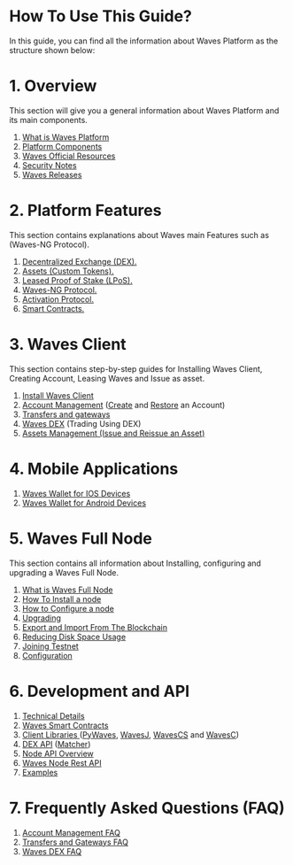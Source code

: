 # How To Use This Guide?

In this guide, you can find all the information about Waves Platform as the structure shown below:

# 1. Overview

This section will give you a general information about Waves Platform and its main components.

1. [What is Waves Platform]()
2. [Platform Components](/en/overview/platform-components.md)
3. [Waves Official Resources](/en/overview/waves-official-resources.md)
4. [Security Notes](/en/overview/security-notes.md)
5. [Waves Releases](/en/overview/waves-releases.md)

# 2. Platform Features

This section contains explanations about Waves main Features such as \(Waves-NG Protocol\).

1. [Decentralized Exchange \(DEX\).](/en/platform-features/decentralized-cryptocurrency-exchange-dex.md)
2. [Assets \(Custom Tokens\).](/en/platform-features/assets-custom-tokens.md)
3. [Leased Proof of Stake \(LPoS\).](/en/platform-features/leased-proof-of-stake-lpos.md)
4. [Waves-NG Protocol.](/en/platform-features/waves-ng-protocol.md)
5. [Activation Protocol.](/en/platform-features/activation-protocol.md)
6. [Smart Contracts.](/en/platform-features/smart-contracts.md)

# 3. Waves Client

This section contains step-by-step guides for Installing Waves Client, Creating Account, Leasing Waves and Issue as asset.

1. [Install Waves Client](/en/waves-client/install-waves-client.md)
2. [Account Management](/en/waves-client/account-management.md) \([Create](/en/waves-client/account-management/creating-an-account.md) and [Restore](/en/waves-client/account-management/restore-an-account.md) an Account\)
3. [Transfers and gateways](/en/waves-client/wallet-management.md)
4. [Waves DEX](/en/waves-client/waves-dex.md) \(Trading Using DEX\)
5. [Assets Management \(Issue and Reissue an Asset\)](/en/waves-client/assets-management.md)

# 4. Mobile Applications

1. [Waves Wallet for IOS Devices](/en/mobile-apps/iOS.md)
2. [Waves Wallet for Android Devices](/en/mobile-apps/android.md)

# 5. Waves Full Node

This section contains all information about Installing, configuring and upgrading a Waves Full Node.

1. [What is Waves Full Node](/en/waves-full-node/what-is-a-full-node.md)
2. [How To Install a node](/en/waves-full-node/how-to-install-a-node/how-to-install-a-node.md)
3. [How to Configure a node](/en/waves-full-node/how-to-configure-a-node.md)
4. [Upgrading](/en/waves-full-node/upgrading.md)
5. [Export and Import From The Blockchain](/en/waves-full-node/export-and-import-from-the-blockchain.md)
6. [Reducing Disk Space Usage](/en/waves-full-node/reducing-disk-space-usage.md)
7. [Joining Testnet](/en/waves-full-node/joining-testnet.md)
8. [Configuration](/en/waves-full-node/configuration.md)

# 6. Development and API

1. [Technical Details](/en/technical-details/technical-details.md)
2. [Waves Smart Contracts](/en/technical-details/waves-contracts-language-description.md)
3. [Client Libraries ](/en/development-and-api/client-libraries.md)\([PyWaves](/en/development-and-api/client-libraries/pywaves.md), [WavesJ](/en/development-and-api/client-libraries/wavesj.md), [WavesCS](/en/development-and-api/client-libraries/wavescs.md) and [WavesC](/en/development-and-api/client-libraries/waves-c.md)\)
4. [DEX API](/en/development-and-api/dex-api.md) \([Matcher](/en/development-and-api/dex-api/matcher.md)\)
5. [Node API Overview](https://legacy.gitbook.com/book/waves-platform/wavesdocs/edit#)
6. [Waves Node Rest API](/en/development-and-api/waves-node-rest-api.md)
7. [Examples](/en/development-and-api/examples.md)

# 7. Frequently Asked Questions \(FAQ\)

1. [Account Management FAQ](/en/frequently-asked-questions-faq/account-management-faq.md)
2. [Transfers and Gateways FAQ](/en/frequently-asked-questions-faq/transfers-and-gateways-faq.md)
3. [Waves DEX FAQ](/en/frequently-asked-questions-faq/waves-dex-faq.md)
